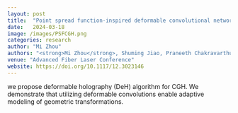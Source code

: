 ```yaml
---
layout: post
title:  "Point spread function-inspired deformable convolutional network for holographic displays"
date:   2024-03-18 
image: /images/PSFCGH.png
categories: research
author: "Mi Zhou"
authors: "<strong>Mi Zhou</strong>, Shuming Jiao, Praneeth Chakravarthula, Yang Yue, Ping Su, Ercan Engin Kuruoğlu, Zihan Geng"
venue: "Advanced Fiber Laser Conference"
website: https://doi.org/10.1117/12.3023146
---
```

we propose deformable holography (DeH) algorithm for CGH. We demonstrate that utilizing deformable convolutions enable adaptive modeling of geometric transformations.